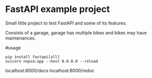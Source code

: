 # FastAPI example project

Small little project to test FastAPI and some of its features.

Consists of a garage, garage has multiple bikes and bikes may have maintenances.

#usage
```
pip install fastapi[all]
uvicorn nopsa:app --host 0.0.0.0 --reload
```
localhost:8000/docs
localhost:8000/redoc
